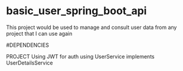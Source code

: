 # basic_user_spring_boot_api

This project would be used to manage and consult user data from any project that I can use again

#DEPENDENCIES

PROJECT Using JWT for auth using UserService implements UserDetailsService